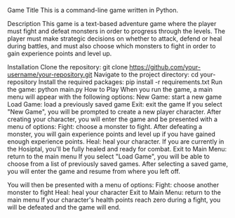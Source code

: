 Game Title
This is a command-line game written in Python.

Description
This game is a text-based adventure game where the player must fight and defeat monsters in order to progress through the levels. The player must make strategic decisions on whether to attack, defend or heal during battles, and must also choose which monsters to fight in order to gain experience points and level up.

Installation
Clone the repository: git clone https://github.com/your-username/your-repository.git
Navigate to the project directory: cd your-repository
Install the required packages: pip install -r requirements.txt
Run the game: python main.py
How to Play
When you run the game, a main menu will appear with the following options:
New Game: start a new game
Load Game: load a previously saved game
Exit: exit the game
If you select "New Game", you will be prompted to create a new player character. After creating your character, you will enter the game and be presented with a menu of options:
Fight: choose a monster to fight. After defeating a monster, you will gain experience points and level up if you have gained enough experience points. 
Heal: heal your character. If you are currently in the Hosiptal, you'll be fully healed and ready for combat.
Exit to Main Menu: return to the main menu
If you select "Load Game", you will be able to choose from a list of previously saved games. After selecting a saved game, you will enter the game and resume from where you left off.

You will then be presented with a menu of options:
Fight: choose another monster to fight
Heal: heal your character
Exit to Main Menu: return to the main menu
If your character's health points reach zero during a fight, you will be defeated and the game will end.
